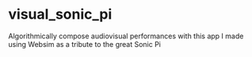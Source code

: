 # visual_sonic_pi
Algorithmically compose audiovisual performances with this app I made using Websim as a tribute to the great Sonic Pi
